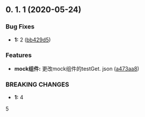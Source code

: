 ## 0. 1. 1 (2020-05-24)

### Bug Fixes

* **1:** 2 ([bb429d5](https://github.com/bei-yang/vue-template-project/commit/bb429d55da27aec246d5e0df12ee538c74936973))

### Features

* **mock组件:** 更改mock组件的testGet. json ([a473aa8](https://github.com/bei-yang/vue-template-project/commit/a473aa898cfc2cf1969b8deaa2a5a377ec3153d7))

### BREAKING CHANGES

* **1:** 4

5
